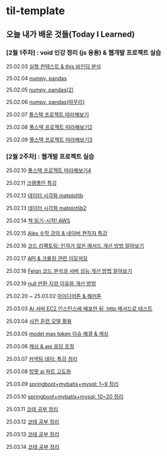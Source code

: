# til-template

## 오늘 내가 배운 것들(Today I Learned)

### [2월 1주차] : void 인강 정리 (js 응용) & 웹개발 프로젝트 실습

25.02.03 [실행 컨텍스트 & this 바인딩 분석](https://github.com/100-hours-a-week/noah.kim-til/blob/main/Feb/2025-02-03.md)

25.02.04 [numpy, pandas](https://github.com/100-hours-a-week/noah.kim-til/blob/main/Feb/2025-02-04.md)

25.02.05 [numpy, pandas(2)](https://github.com/100-hours-a-week/noah.kim-til/blob/main/Feb/2025-02-05.md)

25.02.06 [numpy, pandas(마무리)](https://github.com/100-hours-a-week/noah.kim-til/blob/main/Feb/2025-02-06.md)

25.02.07 [풀스택 프로젝트 따라해보기](https://github.com/100-hours-a-week/noah.kim-til/blob/main/Feb/2025-02-07.md)

25.02.08 [풀스택 프로젝트 따라해보기2](https://github.com/100-hours-a-week/noah.kim-til/blob/main/Feb/2025-02-08.md)

25.02.09 [풀스택 프로젝트 따라해보기3](https://github.com/100-hours-a-week/noah.kim-til/blob/main/Feb/2025-02-09.md)

### [2월 2주차] : 웹개발 프로젝트 실습 

25.02.10 [풀스택 프로젝트 따라해보기4](https://github.com/100-hours-a-week/noah.kim-til/blob/main/Feb/2025-02-10.md)

25.02.11 [크램폴린 특강](https://github.com/100-hours-a-week/noah.kim-til/blob/main/Feb/2025-02-11.md)

25.02.12 [데이터 시각화 matplotlib](https://github.com/100-hours-a-week/noah.kim-til/blob/main/Feb/2025-02-12.md)

25.02.13 [데이터 시각화 matplotlib2](https://github.com/100-hours-a-week/noah.kim-til/blob/main/Feb/2025-02-13.md)

25.02.14 [책 읽기-시작! AWS](https://github.com/100-hours-a-week/noah.kim-til/blob/main/Feb/2025-02-14.md)

25.02.15 [Alex 수학 강의 & 네이버 현직자 특강](https://github.com/100-hours-a-week/noah.kim-til/blob/main/Feb/2025-02-15.md)

25.02.16 [코드 리팩토링: 인자가 많은 메서드 개선 방법 알아보기](https://github.com/100-hours-a-week/noah.kim-til/blob/main/Feb/2025-02-16.md)

25.02.17 [API & 크롤링 관련 이모저모](https://github.com/100-hours-a-week/noah.kim-til/blob/main/Feb/2025-02-17.md)

25.02.18 [Feign 코드 분석과 서버 성능 개선 방법 알아보기](https://github.com/100-hours-a-week/noah.kim-til/blob/main/Feb/2025-02-18.md)

25.02.19 [null 반환 지양 이유와 개선 방법](https://github.com/100-hours-a-week/noah.kim-til/blob/main/Feb/2025-02-19.md)

25.02.20 ~ 25.03.02 [아이디어톤 & 해커톤](https://github.com/100-hours-a-week/noah.kim-til/blob/main/Mar/2025-03-02.md)

25.03.03 [AI 서버 EC2 인스턴스에 배포한 뒤, http 메서드로 테스트](https://github.com/100-hours-a-week/noah.kim-til/blob/main/Mar/2025-03-03.md)

25.03.04 [사전 훈련 모델 활용](https://github.com/100-hours-a-week/noah.kim-til/blob/main/Mar/2025-03-04.md)

25.03.05 [model max token 이슈 해결 & 캐싱](https://github.com/100-hours-a-week/noah.kim-til/blob/main/Mar/2025-03-05.md)

25.03.06 [캐싱 & api 응답 조정](https://github.com/100-hours-a-week/noah.kim-til/blob/main/Mar/2025-03-06.md)

25.03.07 [커넥팅 데이: 특강 정리](https://github.com/100-hours-a-week/noah.kim-til/blob/main/Mar/2025-03-07.md)

25.03.08 [밥팟 ai 파트 고도화](https://github.com/100-hours-a-week/noah.kim-til/blob/main/Mar/2025-03-08.md)

25.03.09 [springboot+mybatis+mysql: 1~9 정리](https://github.com/100-hours-a-week/noah.kim-til/blob/main/Mar/2025-03-09.md)

25.03.10 [springboot+mybatis+mysql: 10~20 정리](https://github.com/100-hours-a-week/noah.kim-til/blob/main/Mar/2025-03-10.md)

25.03.11 [코테 공부 정리](https://github.com/100-hours-a-week/noah.kim-til/blob/main/Mar/2025-03-11.md)

25.03.12 [코테 공부 정리](https://github.com/100-hours-a-week/noah.kim-til/blob/main/Mar/2025-03-12.md)

25.03.13 [코테 공부 정리](https://github.com/100-hours-a-week/noah.kim-til/blob/main/Mar/2025-03-13.md)

25.03.14 [코테 공부 정리](https://github.com/100-hours-a-week/noah.kim-til/blob/main/Mar/2025-03-14.md)